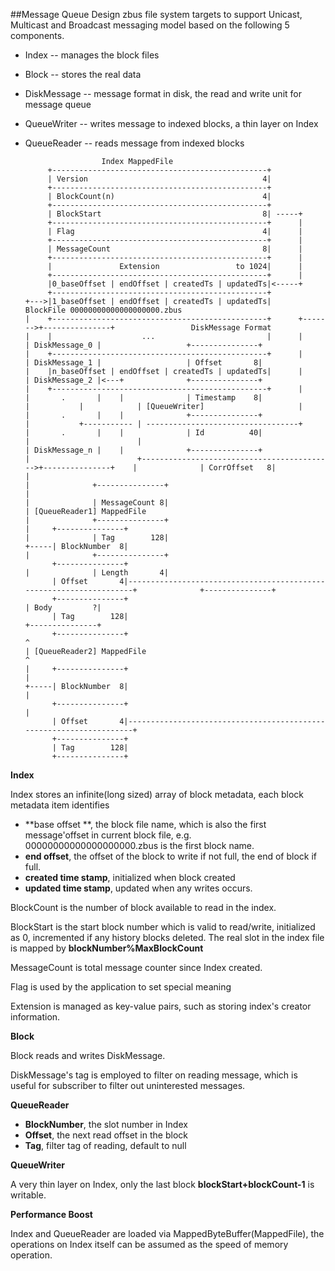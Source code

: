 ##Message Queue Design
zbus file system targets to support Unicast, Multicast and Broadcast messaging model based on the following 5 components.

* Index -- manages the block files
* Block -- stores the real data
* DiskMessage -- message format in disk, the read and write unit for message queue
* QueueWriter -- writes message to indexed blocks, a thin layer on Index
* QueueReader -- reads message from indexed blocks



					   Index MappedFile
		   +------------------------------------------------+
		   | Version                                       4|
		   +------------------------------------------------+
		   | BlockCount(n)                                 4|
		   +------------------------------------------------+
		   | BlockStart                                    8| -----+
		   +------------------------------------------------+      |
		   | Flag                                          4|      |
		   +------------------------------------------------+      |
		   | MessageCount                                  8|      |
		   +------------------------------------------------+      |
		   |               Extension                 to 1024|      |
		   +------------------------------------------------+      |
	       |0_baseOffset | endOffset | createdTs | updatedTs|<-----+
	       +------------------------------------------------+
	  +--->|1_baseOffset | endOffset | createdTs | updatedTs|        BlockFile 00000000000000000000.zbus
	  |    +------------------------------------------------+      +------->+---------------+                 DiskMessage Format  
	  |    |                    ...                         |      |        | DiskMessage_0 |                   +---------------+ 
	  |    +------------------------------------------------+      |        | DiskMessage_1 |                   | Offset       8| 
	  |    |n_baseOffset | endOffset | createdTs | updatedTs|      |        | DiskMessage_2 |<---+              +---------------+ 
	  |    +------------------------------------------------+      |        |       .       |    |              | Timestamp    8| 
	  |           |            | [QueueWriter]                     |        |       .       |    |              +---------------+ 
	  |           +----------- | ----------------------------------+        |       .       |    |              | Id          40| 
	  |                        |                                            | DiskMessage_n |    |              +---------------+ 
	  |                        +------------------------------------------->+---------------+    |              | CorrOffset   8| 
	  |                                                                                          |              +---------------+ 
	  |                                                                                          |              | MessageCount 8| 
	  | [QueueReader1] MappedFile                                                                |              +---------------+ 
	  |     +---------------+                                                                    |              | Tag        128| 
	  +-----| BlockNumber  8|                                                                    |              +---------------+ 
	        +---------------+                                                                    |              | Length       4| 
	        | Offset       4|--------------------------------------------------------------------+              +---------------+ 
	        +---------------+                                                                                   | Body         ?| 
	        | Tag        128|                                                                                   +---------------+ 
	        +---------------+ 
	  ^ 
      | [QueueReader2] MappedFile                                                                ^ 
      |     +---------------+                                                                    | 
      +-----| BlockNumber  8|                                                                    | 
            +---------------+                                                                    | 
            | Offset       4|--------------------------------------------------------------------+ 
            +---------------+ 
            | Tag        128| 
            +---------------+ 
     
            
**Index**

Index stores an infinite(long sized) array of block metadata, each block metadata item identifies 
* **base offset **, the block file name, which is also the first message'offset in current block file, e.g. 00000000000000000000.zbus is the first block name. 
* **end offset**, the offset of the block to write if not full, the end of block if full.
* **created time stamp**, initialized when block created
* **updated time stamp**, updated when any writes occurs.

BlockCount is the number of block available to read in the index.

BlockStart is the start block number which is valid to read/write, initialized as 0, incremented if any history blocks deleted.   The real slot in the index file is mapped by **blockNumber%MaxBlockCount**

MessageCount is total message counter since Index created.

Flag is used by the application to set special meaning

Extension is managed as key-value pairs, such as storing index's creator information.

**Block**

Block reads and writes DiskMessage.

DiskMessage's tag is employed to filter on reading message, which is useful for subscriber to filter out uninterested messages.

**QueueReader**

* **BlockNumber**, the slot number in Index
* **Offset**, the next read offset in the block
* **Tag**, filter tag of reading, default to null

**QueueWriter**

A very thin layer on Index, only the last block **blockStart+blockCount-1** is writable.

**Performance Boost**

Index and QueueReader are loaded via MappedByteBuffer(MappedFile), the operations on Index itself can be assumed as the speed of memory operation.